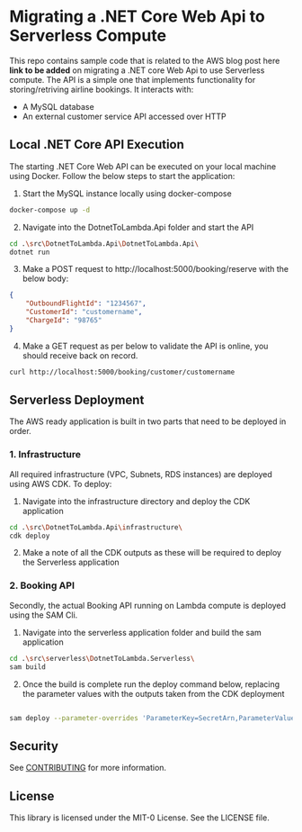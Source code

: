 # Migrating a .NET Core Web Api to Serverless Compute

This repo contains sample code that is related to the AWS blog post here **link to be added** on migrating a .NET core Web Api to use Serverless compute. The API is a simple one that implements functionality for storing/retriving airline bookings. It interacts with:

- A MySQL database
- An external customer service API accessed over HTTP

## Local .NET Core API Execution

The starting .NET Core Web API can be executed on your local machine using Docker. Follow the below steps to start the application:

1. Start the MySQL instance locally using docker-compose

``` bash
docker-compose up -d
```

2. Navigate into the DotnetToLambda.Api folder and start the API

``` bash
cd .\src\DotnetToLambda.Api\DotnetToLambda.Api\
dotnet run
```

3. Make a POST request to http://localhost:5000/booking/reserve with the below body:

```json
{
    "OutboundFlightId": "1234567",
    "CustomerId": "customername",
    "ChargeId": "98765"
}
```

4. Make a GET request as per below to validate the API is online, you should receive back on record.
``` bash
curl http://localhost:5000/booking/customer/customername
```

## Serverless Deployment

The AWS ready application is built in two parts that need to be deployed in order.

### 1. Infrastructure

All required infrastructure (VPC, Subnets, RDS instances) are deployed using AWS CDK. To deploy:

1. Navigate into the infrastructure directory and deploy the CDK application
``` bash
cd .\src\DotnetToLambda.Api\infrastructure\
cdk deploy
```

2. Make a note of all the CDK outputs as these will be required to deploy the Serverless application 

### 2. Booking API

Secondly, the actual Booking API running on Lambda compute is deployed using the SAM Cli.

1. Navigate into the serverless application folder and build the sam application
``` bash
cd .\src\serverless\DotnetToLambda.Serverless\
sam build
```
2. Once the build is complete run the deploy command below, replacing the parameter values with the outputs taken from the CDK deployment
```bash

sam deploy --parameter-overrides 'ParameterKey=SecretArn,ParameterValue=<SecretArn> ParameterKey=PrivateSubnet1,ParameterValue=<PrivateSubnet1> ParameterKey=PrivateSubnet2,ParameterValue=<PrivateSubnet2> ParameterKey=SecurityGroup,ParameterValue=<SecurityGroup>'

```

## Security

See [CONTRIBUTING](CONTRIBUTING.md#security-issue-notifications) for more information.

## License

This library is licensed under the MIT-0 License. See the LICENSE file.